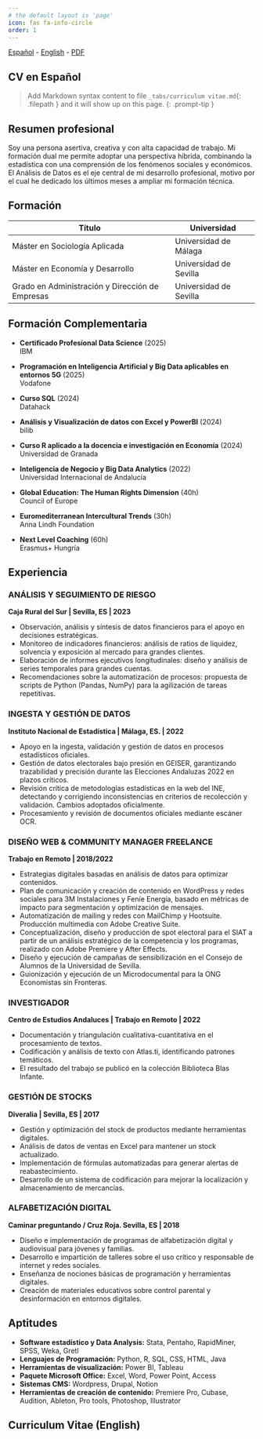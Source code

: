 ```yaml
---
# the default layout is 'page'
icon: fas fa-info-circle
order: 1
---
```


<div class="d-flex gap-3 mb-4">
  <a class="btn btn-link" href="#cv-es">Español</a> -
  <a class="btn btn-link" href="#cv-en">English</a> -
  <a class="btn btn-link" href="/assets/pdf/NRR_2025_M.pdf" download>PDF</a>
</div>

<h2 id="cv-es">CV en Español</h2>

> Add Markdown syntax content to file `_tabs/curriculum vitae.md`{: .filepath } and it will show up on this page.
{: .prompt-tip }
>
> 
## Resumen profesional
Soy una persona asertiva, creativa y con alta capacidad de trabajo. Mi formación dual me permite adoptar una perspectiva híbrida, combinando la estadística con una comprensión de los fenómenos sociales y económicos. El Análisis de Datos es el eje central de mi desarrollo profesional, motivo por el cual he dedicado los últimos meses a ampliar mi formación técnica.

## Formación

| Título                                      | Universidad             |
|---------------------------------------------|-------------------------|
| Máster en Sociología Aplicada               | Universidad de Málaga   |
| Máster en Economía y Desarrollo             | Universidad de Sevilla  |
| Grado en Administración y Dirección de Empresas | Universidad de Sevilla |

## Formación Complementaria

- **Certificado Profesional Data Science** (2025)  
  IBM  

- **Programación en Inteligencia Artificial y Big Data aplicables en entornos 5G** (2025)  
  Vodafone  

- **Curso SQL** (2024)  
  Datahack  

- **Análisis y Visualización de datos con Excel y PowerBI** (2024)  
  bilib  

- **Curso R aplicado a la docencia e investigación en Economía** (2024)  
  Universidad de Granada  

- **Inteligencia de Negocio y Big Data Analytics** (2022)  
  Universidad Internacional de Andalucía  

- **Global Education: The Human Rights Dimension** (40h)  
  Council of Europe  

- **Euromediterranean Intercultural Trends** (30h)  
  Anna Lindh Foundation  

- **Next Level Coaching** (60h)  
  Erasmus+ Hungría  

## Experiencia

### ANÁLISIS Y SEGUIMIENTO DE RIESGO
**Caja Rural del Sur | Sevilla, ES | 2023**
- Observación, análisis y síntesis de datos financieros para el apoyo en decisiones estratégicas.
- Monitoreo de indicadores financieros: análisis de ratios de liquidez, solvencia y exposición al mercado para grandes clientes.
- Elaboración de informes ejecutivos longitudinales: diseño y análisis de series temporales para grandes cuentas.
- Recomendaciones sobre la automatización de procesos: propuesta de scripts de Python (Pandas, NumPy) para la agilización de tareas repetitivas.

### INGESTA Y GESTIÓN DE DATOS
**Instituto Nacional de Estadística | Málaga, ES. | 2022** 
- Apoyo en la ingesta, validación y gestión de datos en procesos estadísticos oficiales.
- Gestión de datos electorales bajo presión en GEISER, garantizando trazabilidad y precisión durante las Elecciones Andaluzas 2022 en plazos críticos.
- Revisión crítica de metodologías estadísticas en la web del INE, detectando y corrigiendo inconsistencias en criterios de recolección y validación. Cambios adoptados oficialmente.
- Procesamiento y revisión de documentos oficiales mediante escáner OCR.

### DISEÑO WEB & COMMUNITY MANAGER FREELANCE
**Trabajo en Remoto | 2018/2022** 
- Estrategias digitales basadas en análisis de datos para optimizar contenidos.
- Plan de comunicación y creación de contenido en WordPress y redes sociales para 3M Instalaciones y Feníe Energía, basado en métricas de impacto para segmentación y optimización de mensajes.
- Automatización de mailing y redes con MailChimp y Hootsuite. Producción multimedia con Adobe Creative Suite.
- Conceptualización, diseño y producción de spot electoral para el SIAT a partir de un análisis estratégico de la competencia y los programas, realizado con Adobe Premiere y After Effects.
- Diseño y ejecución de campañas de sensibilización en el Consejo de Alumnos de la Universidad de Sevilla.
- Guionización y ejecución de un Microdocumental para la ONG Economistas sin Fronteras.

### INVESTIGADOR
**Centro de Estudios Andaluces | Trabajo en Remoto | 2022** 
- Documentación y triangulación cualitativa-cuantitativa en el procesamiento de textos.
- Codificación y análisis de texto con Atlas.ti, identificando patrones temáticos.
- El resultado del trabajo se publicó en la colección Biblioteca Blas Infante.

### GESTIÓN DE STOCKS
**Diveralia | Sevilla, ES | 2017** 
- Gestión y optimización del stock de productos mediante herramientas digitales.
- Análisis de datos de ventas en Excel para mantener un stock actualizado.
- Implementación de fórmulas automatizadas para generar alertas de reabastecimiento.
- Desarrollo de un sistema de codificación para mejorar la localización y almacenamiento de mercancías.

### ALFABETIZACIÓN DIGITAL
**Caminar preguntando / Cruz Roja. Sevilla, ES | 2018** 
- Diseño e implementación de programas de alfabetización digital y audiovisual para jóvenes y familias.
- Desarrollo e impartición de talleres sobre el uso crítico y responsable de internet y redes sociales.
- Enseñanza de nociones básicas de programación y herramientas digitales.
- Creación de materiales educativos sobre control parental y desinformación en entornos digitales.


## Aptitudes

- **Software estadístico y Data Analysis:** Stata, Pentaho, RapidMiner, SPSS, Weka, Gretl 
- **Lenguajes de Programación:** Python, R, SQL, CSS, HTML, Java 
- **Herramientas de visualización:** Power BI, Tableau 
- **Paquete Microsoft Office:** Excel, Word, Power Point, Access
- **Sistemas CMS:** Wordpress, Drupal, Notion 
- **Herramientas de creación de contenido:** Premiere Pro, Cubase, Audition, Ableton, Pro tools, Photoshop, Illustrator 


<!-- Inicio del CV en Inglés -->
<h2 id="cv-en">Curriculum Vitae (English)</h2>



